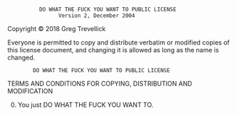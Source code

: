  
              DO WHAT THE FUCK YOU WANT TO PUBLIC LICENSE
                    Version 2, December 2004

Copyright © 2018 Greg Trevellick 

 Everyone is permitted to copy and distribute verbatim or modified
 copies of this license document, and changing it is allowed as long
 as the name is changed.

            DO WHAT THE FUCK YOU WANT TO PUBLIC LICENSE
   TERMS AND CONDITIONS FOR COPYING, DISTRIBUTION AND MODIFICATION

  0. You just DO WHAT THE FUCK YOU WANT TO.
